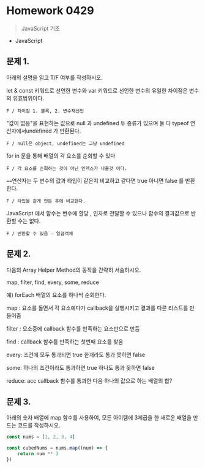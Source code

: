 # Homework 0429

> JavaScript 기초



* JavaScript





## 문제 1.

아래의 설명을 읽고 T/F 여부를 작성하시오.



let & const 키워드로 선언한 변수와 var 키워드로 선언한 변수의 유일한 차이점은 변수의 유효범위이다.

```
F / 차이점 1. 블록, 2. 변수재선언
```

"값이 없음"을 표현하는 값으로 null 과 undefined 두 종류가 있으며 둘 다 typeof 연산자에서undefined 가 반환된다.

```
F / null은 object, undefined는 그냥 undefined
```

for in 문을 통해 배열의 각 요소를 순회할 수 있다

```
F / 각 요소를 순회하는 것이 아닌 인덱스가 나올것 이다.
```

`==`연산자는 두 변수의 값과 타입이 같은지 비교하고 같다면 true 아니면 false 를 반환한다.

```
F / 타입을 같게 만든 후에 비교한다.
```

JavaScript 에서 함수는 변수에 할당 , 인자로 전달할 수 있으나 함수의 결과값으로 반환할 수는 없다.

```
F / 반환할 수 있음 - 일급객체
```





## 문제 2.

다음의 Array Helper Method의 동작을 간략히 서술하시오.

map, filter, find, every, some, reduce

예) forEach 배열의 요소를 하나씩 순회한다.



map : 요소를 돌면서 각 요소에다가 callback을 실행시키고 결과를 다른 리스트를 만들어줌

filter : 요소중에 callback 함수를 만족하는 요소만으로 만듬

find : callback 함수를 만족하는 첫번째 요소를 찾음

every: 조건에 모두 통과되면 true 한개라도 통과 못하면 false

some: 하나의 조건이라도 통과하면 true 하나도 통과 못하면 false

reduce: acc callback 함수를 통과한 다음 하나의 값으로 하는 배열의 합?





## 문제 3.

아래의 숫자 배열에 map 함수를 사용하여, 모든 아이템에 3제곱을 한 새로운 배열을 만드는 코드를 작성하시오.

```js
const nums = [1, 2, 3, 4]
```



```js
const cubedNums = nums.map((num) => {
    return num ** 3
})
```

